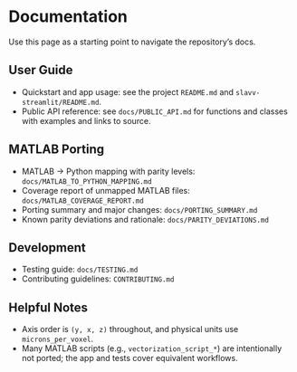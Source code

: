 # Documentation

Use this page as a starting point to navigate the repository’s docs.

## User Guide
- Quickstart and app usage: see the project `README.md` and `slavv-streamlit/README.md`.
- Public API reference: see `docs/PUBLIC_API.md` for functions and classes with examples and links to source.

## MATLAB Porting
- MATLAB → Python mapping with parity levels: `docs/MATLAB_TO_PYTHON_MAPPING.md`
- Coverage report of unmapped MATLAB files: `docs/MATLAB_COVERAGE_REPORT.md`
- Porting summary and major changes: `docs/PORTING_SUMMARY.md`
- Known parity deviations and rationale: `docs/PARITY_DEVIATIONS.md`

## Development
- Testing guide: `docs/TESTING.md`
- Contributing guidelines: `CONTRIBUTING.md`

## Helpful Notes
- Axis order is `(y, x, z)` throughout, and physical units use `microns_per_voxel`.
- Many MATLAB scripts (e.g., `vectorization_script_*`) are intentionally not ported; the app and tests cover equivalent workflows.

